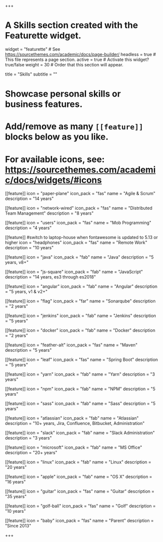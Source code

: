 +++
# A Skills section created with the Featurette widget.
widget = "featurette"  # See https://sourcethemes.com/academic/docs/page-builder/
headless = true  # This file represents a page section.
active = true  # Activate this widget? true/false
weight = 30  # Order that this section will appear.

title = "Skills"
subtitle = ""

# Showcase personal skills or business features.
# 
# Add/remove as many `[[feature]]` blocks below as you like.
# 
# For available icons, see: https://sourcethemes.com/academic/docs/widgets/#icons

[[feature]]
  icon = "paper-plane"
  icon_pack = "fas"
  name = "Agile & Scrum"
  description = "14 years"

[[feature]]
  icon = "network-wired"
  icon_pack = "fas"
  name = "Distributed Team Management"
  description = "8 years"

[[feature]]
  icon = "users"
  icon_pack = "fas"
  name = "Mob Programming"
  description = "4 years"
  
[[feature]]
  #switch to laptop-house when fontawesome is updated to 5.13 or higher
  icon = "headphones"
  icon_pack = "fas"
  name = "Remote Work"
  description = "10 years"

[[feature]]
  icon = "java"
  icon_pack = "fab"
  name = "Java"
  description = "5 years, v8+"
  
[[feature]]
  icon = "js-square"
  icon_pack = "fab"
  name = "JavaScript"
  description = "14 years, es3 through es2018"
  
[[feature]]
  icon = "angular"
  icon_pack = "fab"
  name = "Angular"
  description = "5 years, v1 & v2+"

[[feature]]
  icon = "flag"
  icon_pack = "far"
  name = "Sonarqube"
  description = "2 years"

[[feature]]
  icon = "jenkins"
  icon_pack = "fab"
  name = "Jenkins"
  description = "5 years"

[[feature]]
  icon = "docker"
  icon_pack = "fab"
  name = "Docker"
  description = "2 years"

[[feature]]
  icon = "feather-alt"
  icon_pack = "fas"
  name = "Maven"
  description = "5 years"

[[feature]]
  icon = "leaf"
  icon_pack = "fas"
  name = "Spring Boot"
  description = "5 years"

[[feature]]
  icon = "yarn"
  icon_pack = "fab"
  name = "Yarn"
  description = "3 years"

[[feature]]
  icon = "npm"
  icon_pack = "fab"
  name = "NPM"
  description = "5 years"

[[feature]]
  icon = "sass"
  icon_pack = "fab"
  name = "Sass"
  description = "5 years"

[[feature]]
  icon = "atlassian"
  icon_pack = "fab"
  name = "Atlassian"
  description = "10+ years, Jira, Confluence, Bitbucket, Administration"
  
[[feature]]
  icon = "slack"
  icon_pack = "fab"
  name = "Slack Administration"
  description = "3 years"

[[feature]]
  icon = "microsoft"
  icon_pack = "fab"
  name = "MS Office"
  description = "20+ years"

[[feature]]
  icon = "linux"
  icon_pack = "fab"
  name = "Linux"
  description = "20 years"

[[feature]]
  icon = "apple"
  icon_pack = "fab"
  name = "OS X"
  description = "16 years"

[[feature]]
  icon = "guitar"
  icon_pack = "fas"
  name = "Guitar"
  description = "35 years"

[[feature]]
  icon = "golf-ball"
  icon_pack = "fas"
  name = "Golf"
  description = "10 years"

[[feature]]
  icon = "baby"
  icon_pack = "fas"
  name = "Parent"
  description = "Since 2013"


+++
